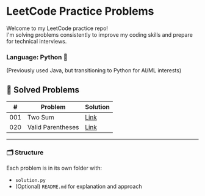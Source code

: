 # LeetCode Practice Problems

Welcome to my LeetCode practice repo!  
I'm solving problems consistently to improve my coding skills and prepare for technical interviews.

### Language: Python 🐍  
(Previously used Java, but transitioning to Python for AI/ML interests)

## 📘 Solved Problems

| #   | Problem               | Solution                        |
|-----|------------------------|----------------------------------|
| 001 | Two Sum               | [Link](./001-two-sum/solution.py) |
| 020 | Valid Parentheses     | [Link](./020-valid-parentheses/solution.py) |

---

### 🗂 Structure

Each problem is in its own folder with:
- `solution.py`
- (Optional) `README.md` for explanation and approach